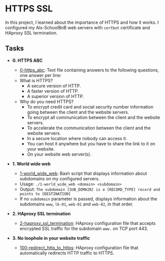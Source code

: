 # HTTPS SSL

In this project, I learned about the importance of HTTPS and how it works. I
configured my Alx-SchoolBnB web servers with `certbot` certificate and HAproxy
SSL termination.

## Tasks

* **0. HTTPS ABC**
  * [0-https_abc](./0-https_abc): Text file containing answers to the
  following questions, one answer per line:
  * What is HTTPS?
    * A secure version of HTTP.
    * A faster version of HTTP.
    * A superior version of HTTP.
  * Why do you need HTTPS?
    * To encrypt credit card and social security number information going
    between the client and the website servers.
    * To encrypt all communication between the client and the website
    servers.
    * To accelerate the communication between the client and the website
    servers.
    * In a secure location where nobody can access it.
    * You can host it anywhere but you have to share the link to it on your
    website.
    * On your website web server(s).

* **1. World wide web**
  * [1-world_wide_web](./1-world_wide_web): Bash script that displays
  information about subdomains on my configured servers.
  * Usage: `./1-world_wide_web <domain> <subdomain>`
  * Output: `The subdomain [SUB_DOMAIN] is a [RECORD_TYPE] record and
  points to [DESTINATION]`
  * If no `subdomain` parameter is passed, displays information about the
  subdomains `www`, `lb-01`, `web-01` and `web-02`, in that order.

* **2. HAproxy SSL termination**
  * [2-haproxy_ssl_termination](./2-haproxy_ssl_termination): HAproxy
  configuration file that accepts encrypted SSL traffic for the subdomain
  `www.` on TCP port 443.

* **3. No loophole in your website traffic**
  * [100-redirect_http_to_https](./100-redirect_http_to_https): HAproxy
  configuration file that automatically redirects HTTP traffic to HTTPS.